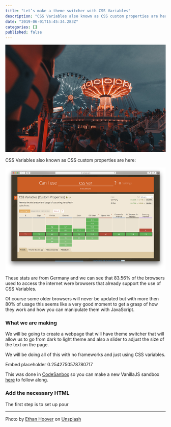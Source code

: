 ```yaml
---
title: "Let’s make a theme switcher with CSS Variables"
description: "CSS Variables also known as CSS custom properties are here:"
date: "2019-06-01T15:45:34.283Z"
categories: []
published: false
---
```


![](./asset-1.jpeg)

CSS Variables also known as CSS custom properties are here:

![Support for CSS Variables](./asset-2.png)

These stats are from Germany and we can see that 83.56% of the browsers used to access the internet were browsers that already support the use of CSS Variables.

Of course some older browsers will never be updated but with more then 80% of usage this seems like a very good moment to get a grasp of how they work and how you can manipulate them with JavaScript.

### What we are making

  

We will be going to create a webpage that will have theme switcher that will allow us to go from dark to light theme and also a slider to adjust the size of the text on the page.

We will be doing all of this with no frameworks and just using CSS variables.

Embed placeholder 0.2542750578780717

This was done in [CodeSanbox](https://codesanbox.io) so you can make a new VanillaJS sandbox [here](https://codesandbox.io/s/vanilla) to follow along. 

### Add the necessary HTML

  

The first step is to set up pour 

  

  

  

---

Photo by [Ethan Hoover](https://unsplash.com/photos/6pP4QXefjkg?utm_source=unsplash&utm_medium=referral&utm_content=creditCopyText) on [Unsplash](https://unsplash.com/search/photos/theme?utm_source=unsplash&utm_medium=referral&utm_content=creditCopyText)